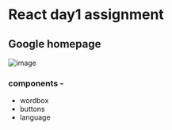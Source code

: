 # React day1 assignment 


## Google homepage

![image](https://user-images.githubusercontent.com/108524122/212962753-f99230ab-b010-491c-8e91-b74f27c1e478.png)

### components - 
 - wordbox
 - buttons
 - language